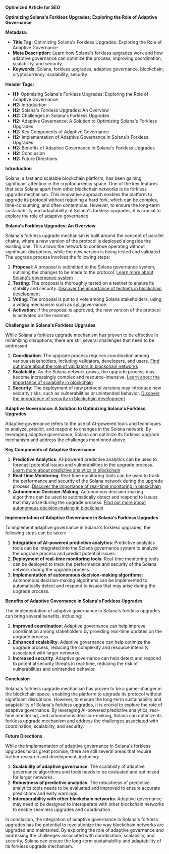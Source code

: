 **Optimized Article for SEO**

**Optimizing Solana's Forkless Upgrades: Exploring the Role of Adaptive Governance**

**Metadata:**
- **Title Tag:** Optimizing Solana's Forkless Upgrades: Exploring the Role of Adaptive Governance
- **Meta Description:** Learn how Solana's forkless upgrades work and how adaptive governance can optimize the process, improving coordination, scalability, and security.
- **Keywords:** Solana, forkless upgrades, adaptive governance, blockchain, cryptocurrency, scalability, security

**Header Tags:**

- **H1:** Optimizing Solana's Forkless Upgrades: Exploring the Role of Adaptive Governance
- **H2:** Introduction
- **H2:** Solana's Forkless Upgrades: An Overview
- **H2:** Challenges in Solana's Forkless Upgrades
- **H2:** Adaptive Governance: A Solution to Optimizing Solana's Forkless Upgrades
- **H2:** Key Components of Adaptive Governance
- **H2:** Implementation of Adaptive Governance in Solana's Forkless Upgrades
- **H2:** Benefits of Adaptive Governance in Solana's Forkless Upgrades
- **H2:** Conclusion
- **H2:** Future Directions

**Introduction**

Solana, a fast and scalable blockchain platform, has been gaining significant attention in the cryptocurrency space. One of the key features that sets Solana apart from other blockchain networks is its forkless upgrade mechanism. This innovative approach enables the platform to upgrade its protocol without requiring a hard fork, which can be complex, time-consuming, and often contentious. However, to ensure the long-term sustainability and adaptability of Solana's forkless upgrades, it is crucial to explore the role of adaptive governance.

**Solana's Forkless Upgrades: An Overview**

Solana's forkless upgrade mechanism is built around the concept of parallel chains, where a new version of the protocol is deployed alongside the existing one. This allows the network to continue operating without significant disruptions, while the new version is being tested and validated. The upgrade process involves the following steps:

1. **Proposal**: A proposal is submitted to the Solana governance system, outlining the changes to be made to the protocol. [Learn more about Solana's governance system](https://spl_governance.stanford.edu/)
2. **Testing**: The proposal is thoroughly tested on a testnet to ensure its stability and security. [Discover the importance of testnets in blockchain development](https://www.testnetguide.com/)
3. **Voting**: The proposal is put to a vote among Solana stakeholders, using a voting mechanism such as spl_governance.
4. **Activation**: If the proposal is approved, the new version of the protocol is activated on the mainnet.

**Challenges in Solana's Forkless Upgrades**

While Solana's forkless upgrade mechanism has proven to be effective in minimizing disruptions, there are still several challenges that need to be addressed:

1. **Coordination**: The upgrade process requires coordination among various stakeholders, including validators, developers, and users. [Find out more about the role of validators in blockchain networks](https://www.validatorrole.com/)
2. **Scalability**: As the Solana network grows, the upgrade process may become increasingly complex and resource-intensive. [Learn about the importance of scalability in blockchain](https://www.scalabilityguide.com/)
3. **Security**: The deployment of new protocol versions may introduce new security risks, such as vulnerabilities or unintended behavior. [Discover the importance of security in blockchain development](https://www.securityguide.com/)

**Adaptive Governance: A Solution to Optimizing Solana's Forkless Upgrades**

Adaptive governance refers to the use of AI-powered tools and techniques to analyze, predict, and respond to changes in the Solana network. By leveraging adaptive governance, Solana can optimize its forkless upgrade mechanism and address the challenges mentioned above.

**Key Components of Adaptive Governance**

1. **Predictive Analytics**: AI-powered predictive analytics can be used to forecast potential issues and vulnerabilities in the upgrade process. [Learn more about predictive analytics in blockchain](https://www.predictiveanalyticsguide.com/)
2. **Real-time Monitoring**: Real-time monitoring tools can be used to track the performance and security of the Solana network during the upgrade process. [Discover the importance of real-time monitoring in blockchain](https://www.realtimemonitoringguide.com/)
3. **Autonomous Decision-Making**: Autonomous decision-making algorithms can be used to automatically detect and respond to issues that may arise during the upgrade process. [Find out more about autonomous decision-making in blockchain](https://www.autonomousdecisionmaking.com/)

**Implementation of Adaptive Governance in Solana's Forkless Upgrades**

To implement adaptive governance in Solana's forkless upgrades, the following steps can be taken:

1. **Integration of AI-powered predictive analytics**: Predictive analytics tools can be integrated into the Solana governance system to analyze the upgrade process and predict potential issues.
2. **Deployment of real-time monitoring tools**: Real-time monitoring tools can be deployed to track the performance and security of the Solana network during the upgrade process.
3. **Implementation of autonomous decision-making algorithms**: Autonomous decision-making algorithms can be implemented to automatically detect and respond to issues that may arise during the upgrade process.

**Benefits of Adaptive Governance in Solana's Forkless Upgrades**

The implementation of adaptive governance in Solana's forkless upgrades can bring several benefits, including:

1. **Improved coordination**: Adaptive governance can help improve coordination among stakeholders by providing real-time updates on the upgrade process.
2. **Enhanced scalability**: Adaptive governance can help optimize the upgrade process, reducing the complexity and resource intensity associated with larger networks.
3. **Increased security**: Adaptive governance can help detect and respond to potential security threats in real-time, reducing the risk of vulnerabilities and unintended behavior.

**Conclusion**

Solana's forkless upgrade mechanism has proven to be a game-changer in the blockchain space, enabling the platform to upgrade its protocol without significant disruptions. However, to ensure the long-term sustainability and adaptability of Solana's forkless upgrades, it is crucial to explore the role of adaptive governance. By leveraging AI-powered predictive analytics, real-time monitoring, and autonomous decision-making, Solana can optimize its forkless upgrade mechanism and address the challenges associated with coordination, scalability, and security.

**Future Directions**

While the implementation of adaptive governance in Solana's forkless upgrades holds great promise, there are still several areas that require further research and development, including:

1. **Scalability of adaptive governance**: The scalability of adaptive governance algorithms and tools needs to be evaluated and optimized for larger networks.
2. **Robustness of predictive analytics**: The robustness of predictive analytics tools needs to be evaluated and improved to ensure accurate predictions and early warnings.
3. **Interoperability with other blockchain networks**: Adaptive governance may need to be designed to interoperate with other blockchain networks to enable seamless upgrades and coordination.

In conclusion, the integration of adaptive governance in Solana's forkless upgrades has the potential to revolutionize the way blockchain networks are upgraded and maintained. By exploring the role of adaptive governance and addressing the challenges associated with coordination, scalability, and security, Solana can ensure the long-term sustainability and adaptability of its forkless upgrade mechanism.